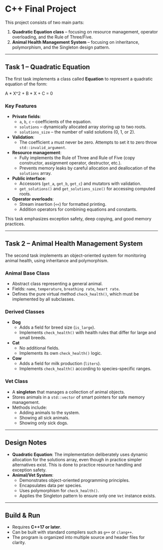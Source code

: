 # C++ Final Project

This project consists of two main parts:

1. **Quadratic Equation class** – focusing on resource management, operator overloading, and the Rule of Three/Five.
2. **Animal Health Management System** – focusing on inheritance, polymorphism, and the Singleton design pattern.

---

## Task 1 – Quadratic Equation

The first task implements a class called **Equation** to represent a quadratic equation of the form:  

A * X^2 + B * X + C = 0

### Key Features
- **Private fields**:
    - `a`, `b`, `c` – coefficients of the equation.
    - `solutions` – dynamically allocated array storing up to two roots.
    - `solutions_size` – the number of valid solutions (0, 1, or 2).
- **Validation**:
    - The coefficient `a` must never be zero. Attempts to set it to zero throw `std::invalid_argument`.
- **Resource management**:
    - Fully implements the Rule of Three and Rule of Five (copy constructor, assignment operator, destructor, etc.).
    - Prevents memory leaks by careful allocation and deallocation of the `solutions` array.
- **Public interface**:
    - Accessors (`get_a`, `get_b`, `get_c`) and mutators with validation.
    - `get_solutions()` and `get_solutions_size()` for accessing computed roots.
- **Operator overloads**:
    - Stream insertion (`<<`) for formatted printing.
    - Addition operators for combining equations and constants.

This task emphasizes exception safety, deep copying, and good memory practices.

---

## Task 2 – Animal Health Management System

The second task implements an object-oriented system for monitoring animal health, using inheritance and polymorphism.

### Animal Base Class
- Abstract class representing a general animal.
- Fields: `name`, `temperature`, `breathing rate`, `heart rate`.
- Defines the pure virtual method `check_health()`, which must be implemented by all subclasses.

### Derived Classes
- **Dog**
    - Adds a field for breed size (`is_large`).
    - Implements `check_health()` with health rules that differ for large and small breeds.
- **Cat**
    - No additional fields.
    - Implements its own `check_health()` logic.
- **Cow**
    - Adds a field for milk production (`liters`).
    - Implements `check_health()` according to species-specific ranges.

### Vet Class
- A **singleton** that manages a collection of animal objects.
- Stores animals in a `std::vector` of smart pointers for safe memory management.
- Methods include:
    - Adding animals to the system.
    - Showing all sick animals.
    - Showing only sick dogs.

---

## Design Notes
- **Quadratic Equation**: The implementation deliberately uses dynamic allocation for the solutions array, even though in practice simpler alternatives exist. This is done to practice resource handling and exception safety.
- **Animal/Vet System**:
    - Demonstrates object-oriented programming principles.
    - Encapsulates data per species.
    - Uses polymorphism for `check_health()`.
    - Applies the Singleton pattern to ensure only one `Vet` instance exists.

---

## Build & Run
- Requires **C++17 or later**.
- Can be built with standard compilers such as `g++` or `clang++`.
- The program is organized into multiple source and header files for clarity.  

